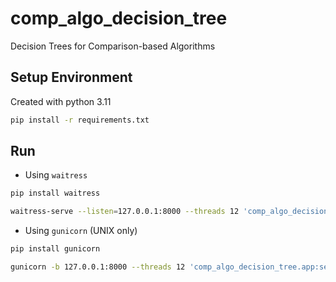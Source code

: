 # comp_algo_decision_tree

Decision Trees for Comparison-based Algorithms

## Setup Environment

Created with python 3.11

```bash
pip install -r requirements.txt
```

## Run

- Using `waitress`

```bash
pip install waitress
```

```bash
waitress-serve --listen=127.0.0.1:8000 --threads 12 'comp_algo_decision_tree.app:server'
```

- Using `gunicorn` (UNIX only)

```bash
pip install gunicorn
```

```bash
gunicorn -b 127.0.0.1:8000 --threads 12 'comp_algo_decision_tree.app:server'
```
